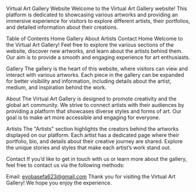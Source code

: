 Virtual Art Gallery Website
Welcome to the Virtual Art Gallery website! This platform is dedicated to showcasing various artworks and providing an immersive experience for visitors to explore different artists, their portfolios, and detailed information about their creations.

Table of Contents
Home
Gallery
About
Artists
Contact
Home
Welcome to the Virtual Art Gallery! Feel free to explore the various sections of the website, discover new artworks, and learn about the artists behind them. Our aim is to provide a smooth and engaging experience for art enthusiasts.

Gallery
The gallery is the heart of this website, where visitors can view and interact with various artworks. Each piece in the gallery can be expanded for better visibility and information, including details about the artist, medium, and inspiration behind the work.

About
The Virtual Art Gallery is designed to promote creativity and the global art community. We strive to connect artists with their audiences by providing a platform that showcases diverse styles and forms of art. Our goal is to make art more accessible and engaging for everyone.

Artists
The "Artists" section highlights the creators behind the artworks displayed on our platform. Each artist has a dedicated page where their portfolio, bio, and details about their creative journey are shared. Explore the unique stories and styles that make each artist’s work stand out.

Contact
If you’d like to get in touch with us or learn more about the gallery, feel free to contact us via the following methods:

Email: eyobasefa623@gmail.com
Thank you for visiting the Virtual Art Gallery! We hope you enjoy the experience.
